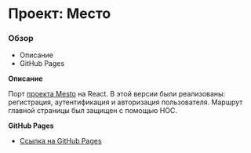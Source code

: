 # Проект: Место

### Обзор
* Описание
* GitHub Pages

**Описание**

Порт [проекта Mesto](https://github.com/Skavr666/mesto) на React. В этой версии были реализованы: регистрация, аутентификация и авторизация пользователя. Маршрут главной страницы был защищен с помощью HOC.

**GitHub Pages**

* [Ссылка на GitHub Pages](https://skavr666.github.io/)